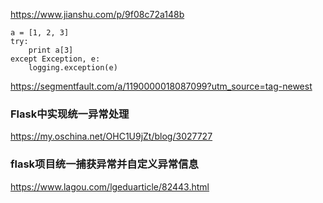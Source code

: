 https://www.jianshu.com/p/9f08c72a148b


```
a = [1, 2, 3]
try:
    print a[3]
except Exception, e:
    logging.exception(e)
```

https://segmentfault.com/a/1190000018087099?utm_source=tag-newest


### Flask中实现统一异常处理
https://my.oschina.net/OHC1U9jZt/blog/3027727

### flask项目统一捕获异常并自定义异常信息
https://www.lagou.com/lgeduarticle/82443.html


